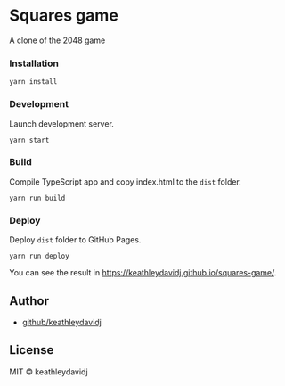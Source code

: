# Squares game

A clone of the 2048 game

### Installation

    yarn install

### Development

Launch development server.

    yarn start

### Build

Compile TypeScript app and copy index.html to the `dist` folder.

    yarn run build

### Deploy

Deploy `dist` folder to GitHub Pages.

    yarn run deploy

You can see the result in <https://keathleydavidj.github.io/squares-game/>.

## Author

- [github/keathleydavidj](https://github.com/keathleydavidj)

## License

MIT © keathleydavidj
